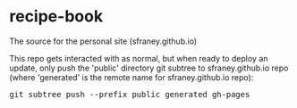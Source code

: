 # recipe-book
The source for the personal site (sfraney.github.io)

<p>This repo gets interacted with as normal, but when ready to deploy an update, only push the 'public' directory git subtree to sfraney.github.io repo (where 'generated' is the remote name for sfraney.github.io repo):</p>
<pre>git subtree push --prefix public generated gh-pages</pre>
